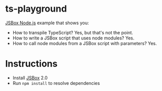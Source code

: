 # ts-playground

[JSBox Node.js](https://cyanzhong.github.io/jsbox-nodejs/#/en/) example that shows you:

- How to transpile TypeScript? Yes, but that's not the point.
- How to write a JSBox script that uses node modules? Yes.
- How to call node modules from a JSBox script with parameters? Yes.

# Instructions

- Install [JSBox](https://apps.apple.com/us/app/id1312014438) 2.0
- Run `npm install` to resolve dependencies